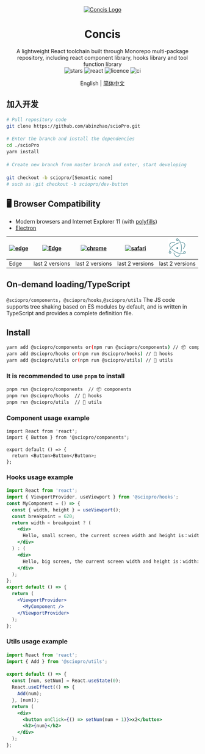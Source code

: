 <div align="center">
  <a href="http://concis.org.cn/#/" target="_blank">
    <img alt="Concis Logo" width="200" src="http://concis.org.cn/images/concis-logo.png"/>
  </a>
</div>
<div align="center">
  <h1>Concis</h1>
</div>

<div align="center">
<div align="center">
A lightweight React toolchain built through Monorepo multi-package repository, including react component library, hooks library and tool function library
</div>

<img src="https://img.shields.io/github/stars/abinzhao/scioPro" alt="stars">
<img src="https://img.shields.io/badge/react-v18.2.0%2B-%23407fbc" alt="react">
<img src="https://img.shields.io/badge/license-MIT-blue.svg" alt="licence">
<img src="https://github.com/abinzhao/scioPro/workflows/CI/badge.svg" alt="ci">

</div>

<div align="center">

English | [简体中文](./README.zh-CN.md)

</div>

## 加入开发

```bash
# Pull repository code
git clone https://github.com/abinzhao/scioPro.git

# Enter the branch and install the dependencies
cd ./scioPro
yarn install

# Create new branch from master branch and enter, start developing

git checkout -b sciopro/[Semantic name]
# such as：git checkout -b sciopro/dev-button

```

## 🖥 Browser Compatibility

- Modern browsers and Internet Explorer 11 (with [polyfills](https://stackoverflow.com/questions/57020976/polyfills-in-2019-for-ie11))
- [Electron](https://www.electronjs.org/)

| [![edge](https://raw.githubusercontent.com/alrra/browser-logos/master/src/edge/edge_48x48.png)](http://godban.github.io/browsers-support-badges/) | [![Edge](https://raw.githubusercontent.com/alrra/browser-logos/master/src/firefox/firefox_48x48.png)](http://godban.github.io/browsers-support-badges/) | [![chrome](https://raw.githubusercontent.com/alrra/browser-logos/master/src/chrome/chrome_48x48.png)](http://godban.github.io/browsers-support-badges/) | [![safari](https://raw.githubusercontent.com/alrra/browser-logos/master/src/safari/safari_48x48.png)](http://godban.github.io/browsers-support-badges/) | [![electron_48x48](https://raw.githubusercontent.com/alrra/browser-logos/master/src/electron/electron_48x48.png)](http://godban.github.io/browsers-support-badges/) |
| --- | --- | --- | --- | --- |
| Edge | last 2 versions | last 2 versions | last 2 versions | last 2 versions |

## On-demand loading/TypeScript

`@sciopro/components`，`@sciopro/hooks`,`@sciopro/utils` The JS code supports tree shaking based on ES modules by default, and is written in TypeScript and provides a complete definition file.

## Install

```bash
yarn add @sciopro/components or(npm run @sciopro/components) // 📦 components
yarn add @sciopro/hooks or(npm run @sciopro/hooks) // 🚀 hooks
yarn add @sciopro/utils or(npm run @sciopro/utils) // 🔧 utils
```

### It is recommended to use `pnpm` to install

```bash
pnpm run @sciopro/components  // 📦 components
pnpm run @sciopro/hooks  // 🚀 hooks
pnpm run @sciopro/utils  // 🔧 utils
```

### Component usage example

```tsx
import React from 'react';
import { Button } from '@sciopro/components';

export default () => {
  return <Button>Button</Button>;
};
```

### Hooks usage example

```jsx
import React from 'react';
import { ViewportProvider, useViewport } from '@sciopro/hooks';
const MyComponent = () => {
  const { width, height } = useViewport();
  const breakpoint = 620;
  return width < breakpoint ? (
    <div>
      Hello, small screen, the current screen width and height is：width:{width},height:{height}
    </div>
  ) : (
    <div>
      Hello, big screen, the current screen width and height is：width:{width},height:{height}
    </div>
  );
};
export default () => {
  return (
    <ViewportProvider>
      <MyComponent />
    </ViewportProvider>
  );
};
```

### Utils usage example

```jsx
import React from 'react';
import { Add } from '@sciopro/utils';

export default () => {
  const [num, setNum] = React.useState(0);
  React.useEffect(() => {
    Add(num);
  }, [num]);
  return (
    <div>
      <button onClick={() => setNum(num + 1)}>x2</button>
      <h2>{num}</h2>
    </div>
  );
};
```
